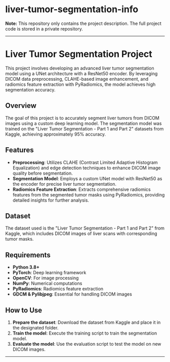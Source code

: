 # liver-tumor-segmentation-info


**Note:** This repository only contains the project description. The full project code is stored in a private repository.

---

# Liver Tumor Segmentation Project

This project involves developing an advanced liver tumor segmentation model using a UNet architecture with a ResNet50 encoder. By leveraging DICOM data preprocessing, CLAHE-based image enhancement, and radiomics feature extraction with PyRadiomics, the model achieves high segmentation accuracy.

## Overview
The goal of this project is to accurately segment liver tumors from DICOM images using a custom deep learning model. The segmentation model was trained on the "Liver Tumor Segmentation - Part 1 and Part 2" datasets from Kaggle, achieving approximately 95% accuracy.

## Features
- **Preprocessing**: Utilizes CLAHE (Contrast Limited Adaptive Histogram Equalization) and edge detection techniques to enhance DICOM image quality before segmentation.
- **Segmentation Model**: Employs a custom UNet model with ResNet50 as the encoder for precise liver tumor segmentation.
- **Radiomics Feature Extraction**: Extracts comprehensive radiomics features from the segmented tumor masks using PyRadiomics, providing detailed insights for further analysis.

## Dataset
The dataset used is the "Liver Tumor Segmentation - Part 1 and Part 2" from Kaggle, which includes DICOM images of liver scans with corresponding tumor masks.

## Requirements
- **Python 3.8+**
- **PyTorch**: Deep learning framework
- **OpenCV**: For image processing
- **NumPy**: Numerical computations
- **PyRadiomics**: Radiomics feature extraction
- **GDCM & Pylibjpeg**: Essential for handling DICOM images

## How to Use

1. **Prepare the dataset**: Download the dataset from Kaggle and place it in the designated folder.
2. **Train the model**: Execute the training script to train the segmentation model.
3. **Evaluate the model**: Use the evaluation script to test the model on new DICOM images.

---
